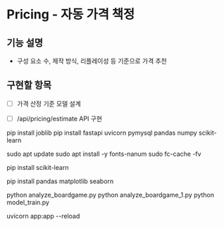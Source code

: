 # Pricing - 자동 가격 책정

## 기능 설명
- 구성 요소 수, 제작 방식, 리플레이성 등 기준으로 가격 추천

## 구현할 항목
- [ ] 가격 산정 기준 모델 설계
- [ ] /api/pricing/estimate API 구현




pip install joblib
pip install fastapi uvicorn pymysql pandas numpy scikit-learn




sudo apt update
sudo apt install -y fonts-nanum
sudo fc-cache -fv


pip install scikit-learn

pip install pandas matplotlib seaborn

python analyze_boardgame.py
python analyze_boardgame_1.py
python model_train.py


uvicorn app:app --reload
